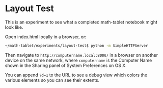 # Layout Test

This is an experiment to see what a completed math-tablet notebook might look like.

Open index.html locally in a browser, or:

```bash
~/math-tablet/experiments/layout-test$ python -m SimpleHTTPServer
```

Then navigate to `http://computername.local:8000/` in a browser on another device on the same network,
where `computername` is the Computer Name shown in the Sharing panel of System Preferences on OS X.

You can append `?d=1` to the URL to see a debug view which colors the various elements so you can see their extents.

